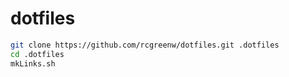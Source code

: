dotfiles
========
```sh
git clone https://github.com/rcgreenw/dotfiles.git .dotfiles
cd .dotfiles
mkLinks.sh
```
